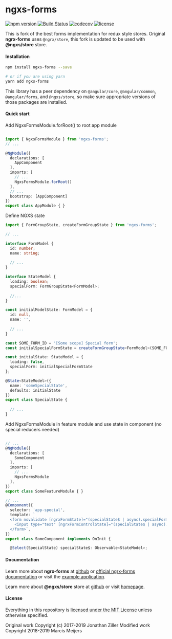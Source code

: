 # ngxs-forms

[![npm version](https://badge.fury.io/js/ngxs-forms.svg)](https://www.npmjs.com/package/ngxs-forms)
[![Build Status](https://travis-ci.org/jaregu/ngxs-forms.svg?branch=master)](https://travis-ci.org/jaregu/ngxs-forms)
[![codecov](https://codecov.io/gh/jaregu/ngxs-forms/branch/master/graph/badge.svg)](https://codecov.io/gh/jaregu/ngxs-forms)
[![license](https://img.shields.io/badge/License-MIT-blue.svg)](LICENSE)
<!-- 
[![Docs](https://readthedocs.org/projects/ngrx-forms/badge/?version=master)](http://ngrx-forms.readthedocs.io/en/master/?badge=master)
 -->

This is fork of the best forms implementation for redux style stores. Original **ngrx-forms** uses `@ngrx/store`, this fork is updated to be used with **@ngxs/store** store.

#### Installation
```bash
npm install ngxs-forms --save

# or if you are using yarn
yarn add ngxs-forms
```

This library has a peer dependency on `@angular/core`, `@angular/common`, `@angular/forms`, and `@ngxs/store`, so make sure appropriate versions of those packages are installed.

#### Quick start

Add NgxsFormsModule.forRoot() to root app module
```typescript

import { NgxsFormsModule } from 'ngxs-forms';
// ...

@NgModule({
  declarations: [
    AppComponent
  ],
  imports: [
    // ...
    NgxsFormsModule.forRoot()
  ],
  // ...
  bootstrap: [AppComponent]
})
export class AppModule { }

```

Define NGXS state
```typescript
import { FormGroupState, createFormGroupState } from 'ngxs-forms';

// ...

interface FormModel {
  id: number;
  name: string;
  
  // ...
}

interface StateModel {
  loading: boolean;
  specialForm: FormGroupState<FormModel>;
  
  //...
}

const initialModelState: FormModel = {
  id: null,
  name: '',
  
  // ...
}

const SOME_FORM_ID = '[Some scope] Special form';
const initialSpecialFormState = createFormGroupState<FormModel>(SOME_FORM_ID, initialModelState);

const initialState: StateModel = {
  loading: false,
  specialForm: initialSpecialFormState
};

@State<StateModel>({
  name: 'someSpecialState',
  defaults: initialState
})
export class SpecialState {
  
  // ...
}
```

Add NgxsFormsModule in feature module and use state in component (no special reducers needed)
```typescript

// ...
@NgModule({
  declarations: [
    SomeComponent
  ],
  imports: [
    // ...
    NgxsFormsModule
  ],
})
export class SomeFeatureModule { }

// ...
@Component({
  selector: 'app-special',
  template: `
  <form novalidate [ngrxFormState]="(specialState$ | async).specialForm">
    <input type="text" [ngrxFormControlState]="(specialState$ | async).specialForm.controls.name"></input>
  </form>`,
})
export class SomeComponent implements OnInit {

  @Select(SpecialState) specialState$: Observable<StateModel>;

```

#### Documentation
Learn more about **ngrx-forms** at [github](https://github.com/MrWolfZ/ngrx-forms)
or [official ngrx-forms documentation](http://ngrx-forms.readthedocs.io/en/master)
or visit the [example application](https://ngrx-forms-example-app-v2.herokuapp.com/).

Learn more about **@ngxs/store** store at [github](https://github.com/ngxs/store) or visit [homepage](http://ngxs.io).

#### License
Everything in this repository is [licensed under the MIT License](LICENSE) unless otherwise specified.

Original work Copyright (c) 2017-2019 Jonathan Ziller
Modified work Copyright 2018-2019 Mārcis Meijers
